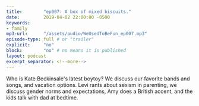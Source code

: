 ```yaml
---
title:        "ep007: A box of mixed biscuits."
date:         2019-04-02 22:00:00 -0500
keywords:
- family
mp3-url:      "/assets/audio/WeUsedToBeFun_ep007.mp3"
episode-type: full # or "trailer"
explicit:     "no"
block:        "no" # no means it is published
layout: podcast
excerpt_separator: <!--more-->
---
```

Who is Kate Beckinsale's latest boytoy? We discuss our favorite bands and songs, and vacation options. Levi rants about sexism in parenting, we discuss gender norms and expectations, Amy does a British accent, and the kids talk with dad at bedtime.
<!--more-->